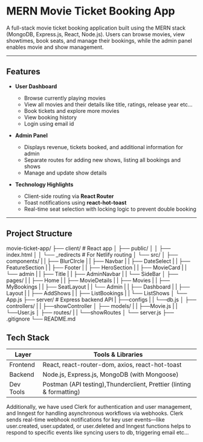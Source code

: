 # MERN Movie Ticket Booking App

A full-stack movie ticket booking application built using the MERN stack (MongoDB, Express.js, React, Node.js). Users can browse movies, view showtimes, 
book seats, and manage their bookings, while the admin panel enables movie and show management.

---

##  Features

- **User Dashboard**
  - Browse currently playing movies
  - View all movies and their details like title, ratings, release year etc...
  - Book tickets and explore more movies
  - View booking history
  - Login using email id

- **Admin Panel**
  - Displays revenue, tickets booked, and additional information for admin
  - Separate routes for adding new shows, listing all bookings and shows
  - Manage and update show details

- **Technology Highlights**
  - Client-side routing via **React Router**
  - Toast notifications using **react-hot-toast**
  - Real-time seat selection with locking logic to prevent double booking

---

##  Project Structure

movie-ticket-app/
├── client/ # React app
│ ├── public/
│ │ ├── index.html
│ │ └── _redirects # For Netlify routing
│ └── src/
│ ├── components/
| |   ├── BlurCIrcle
| |   ├── Navbar
| |   ├── DateSelect
| |   ├── FeatureSection
| |   ├── Footer
| |   ├── HeroSection
| |   ├── MovieCard
| |   └── admin
| |       ├── Title
| |       ├── AdminNavbar
| |       └── SideBar
│ ├── pages/
| |   ├── Home
| |   ├── MovieDetails
| |   ├── Movies
| |   ├── MyBookings
| |   ├── SeatLayout
| |   └── Admin
| |       ├── Dashboard
| |       ├── Layout
| |       ├── AddShows
| |       ├── ListBookings
| |       └── ListShows
│ └── App.js
├── server/ # Express backend API
| ├──configs
| |  └──db.js
│ ├── controllers/
| |   ├──showController
│ ├── models/
| |   ├──Movie.js
| |   └──User.js
│ ├── routes/
| |   └──showRoutes
│ └── server.js
├── .gitignore
└── README.md


##  Tech Stack

| Layer     | Tools & Libraries                                                                 |
|-----------|-----------------------------------------------------------------------------------|
| Frontend  | React, react-router-dom, axios, react-hot-toast                                   |
| Backend   | Node.js, Express.js, MongoDB (with Mongoose)                                     |
| Dev Tools | Postman (API testing),Thunderclient, Prettier (linting & formatting)    

Additionally, we have used Clerk for authentication and user management, and Inngest for handling asynchronous workflows via webhooks.
Clerk sends real-time webhook notifications for key user events—like user.created, user.updated, or user.deleted and Inngest functions helps to respond 
to specific events like syncing users to db, triggering email etc...

